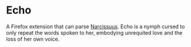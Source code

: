 # Echo
A Firefox extension that can parse [Narcissuus](https://github.com/mozilla/narcissus). Echo is a nymph cursed to only repeat the words spoken to her, embodying unrequited love and the loss of her own voice.
